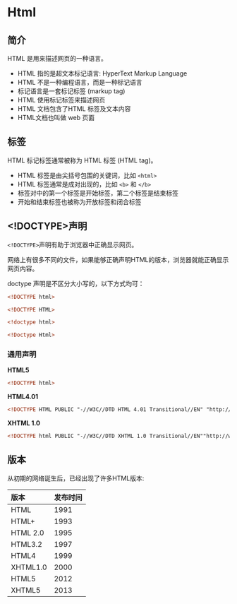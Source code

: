 # Html

## 简介

HTML 是用来描述网页的一种语言。

- HTML 指的是超文本标记语言: HyperText Markup Language
- HTML 不是一种编程语言，而是一种标记语言
- 标记语言是一套标记标签 (markup tag)
- HTML 使用标记标签来描述网页
- HTML 文档包含了HTML 标签及文本内容
- HTML文档也叫做 web 页面

## 标签

HTML 标记标签通常被称为 HTML 标签 (HTML tag)。

- HTML 标签是由尖括号包围的关键词，比如 `<html>`
- HTML 标签通常是成对出现的，比如 `<b>` 和 `</b>`
- 标签对中的第一个标签是开始标签，第二个标签是结束标签
- 开始和结束标签也被称为开放标签和闭合标签

## <!DOCTYPE>声明

`<!DOCTYPE>`声明有助于浏览器中正确显示网页。

网络上有很多不同的文件，如果能够正确声明HTML的版本，浏览器就能正确显示网页内容。

doctype 声明是不区分大小写的，以下方式均可：

```HTML
<!DOCTYPE html>

<!DOCTYPE HTML>

<!doctype html>

<!Doctype Html>
```

### 通用声明

**HTML5**

```HTML
<!DOCTYPE html>

```

**HTML4.01**

```HTML
<!DOCTYPE HTML PUBLIC "-//W3C//DTD HTML 4.01 Transitional//EN" "http://www.w3.org/TR/html4/loose.dtd">
```

**XHTML 1.0**

```HTML
<!DOCTYPE html PUBLIC "-//W3C//DTD XHTML 1.0 Transitional//EN""http://www.w3.org/TR/xhtml1/DTD/xhtml1-transitional.dtd">
```

## 版本

从初期的网络诞生后，已经出现了许多HTML版本:

|版本|发布时间|
|:---|:---|
|HTML|1991|
|HTML+|1993|
|HTML 2.0|1995|
|HTML3.2|1997|
|HTML4|1999|
|XHTML1.0|2000|
|HTML5|2012|
|XHTML5|2013|
